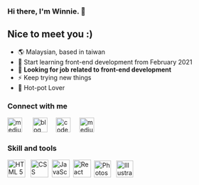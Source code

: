 ### Hi there, I'm Winnie. 👋
## Nice to meet you :)

- 🌎 Malaysian, based in taiwan
- 🌱 Start learning front-end development from February 2021
- 🔨 **Looking for job related to front-end development**
- ⚡ Keep trying new things
- 🍲 Hot-pot Lover 

### Connect with me
<a href="mailto:winnieong0609@gmail.com"><img alt="medium" width="33" src="https://user-images.githubusercontent.com/49323767/116335304-3c040300-a809-11eb-9398-229b60be6812.png"></a>&nbsp;&nbsp;&nbsp;&nbsp;&nbsp;
<a href="/"><img alt="blog" width="33" src="https://user-images.githubusercontent.com/49323767/116332621-b2eacd00-a804-11eb-938f-491b553975f5.png"></a>&nbsp;&nbsp;&nbsp;&nbsp;
<a href="https://codepen.io/huiniong"><img alt="codepen" width="33" src="https://user-images.githubusercontent.com/49323767/116332628-b41bfa00-a804-11eb-9a3d-68c360bba813.png"></a>&nbsp;&nbsp;&nbsp;&nbsp;
<a href="https://medium.com/huini"><img alt="medium" width="33" src="https://user-images.githubusercontent.com/49323767/116332626-b3836380-a804-11eb-84fe-67bd644423c0.png"></a>

### Skill and tools
<img alt="HTML 5" width="40" src="https://user-images.githubusercontent.com/49323767/116334207-68b71b00-a807-11eb-8ba1-0bfd9315fe8f.png">&nbsp;&nbsp;&nbsp;<img alt="CSS" width="40" src="https://user-images.githubusercontent.com/49323767/116334209-694fb180-a807-11eb-81b1-d135ecc3adf6.png">&nbsp;&nbsp;<img alt="JavaScript" width="40" src="https://user-images.githubusercontent.com/49323767/116334187-60f77680-a807-11eb-8667-4a0a4737605a.png">&nbsp;&nbsp;<img alt="React JS" width="40" src="https://user-images.githubusercontent.com/49323767/116334204-6785ee00-a807-11eb-9717-da44cff9e9cd.png">&nbsp;&nbsp;<img alt="Photoshop" width="38" src="https://user-images.githubusercontent.com/49323767/116334750-4eca0800-a808-11eb-9a5b-9c104a432660.png">&nbsp;&nbsp;
<img alt="Illustrator" width="38" src="https://user-images.githubusercontent.com/49323767/116334666-2e9a4900-a808-11eb-8126-70eaf8f2cefd.png">&nbsp;&nbsp;

<!--
**Winnie0609/winnie0609** is a ✨ _special_ ✨ repository because its `README.md` (this file) appears on your GitHub profile.

- 🔭 I’m currently working on ...
- 🌱 I’m currently learning ...
- 👯 I’m looking to collaborate on ...
- 🤔 I’m looking for help with ...
- 💬 Ask me about ...
- 📫 How to reach me: ...
- 😄 Pronouns: ...
- ⚡ Fun fact: ...
-->

